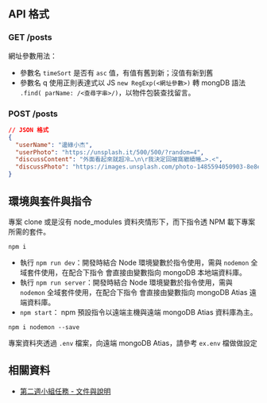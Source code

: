 
## API 格式

### GET /posts
網址參數用法：
- 參數名 `timeSort` 是否有 `asc` 值，有值有舊到新；沒值有新到舊
- 參數名 q 使用正則表達式以 JS `new RegExp(<網址參數>)` 轉 mongDB 語法 `.find( parName: /<查尋字串>/)`，以物件包裝查找留言。

### POST /posts
``` JSON
// JSON 格式
{
  "userName": "邊綠小杰",
  "userPhoto": "https://unsplash.it/500/500/?random=4",
  "discussContent": "外面看起來就超冷…\n\r我決定回被窩繼續睡…>.<",
  "discussPhoto": "https://images.unsplash.com/photo-1485594050903-8e8ee7b071a8?ixlib=rb-1.2.1&ixid=MnwxMjA3fDB8MHxwaG90by1wYWdlfHx8fGVufDB8fHx8&auto=format&fit=crop&w=900&h=350&q=80"
}
```

## 環境與套件與指令

專案 clone 或是沒有 node_modules 資料夾情形下，而下指令透 NPM 載下專案所需的套件。
```
npm i
```

- 執行 `npm run dev`：開發時結合 Node 環境變數於指令使用，需與 `nodemon` 全域套件使用，在配合下指令 會直接由變數指向 mongoDB 本地端資料庫。
- 執行 `npm run server`：開發時結合 Node 環境變數於指令使用，需與 `nodemon` 全域套件使用，在配合下指令 會直接由變數指向 mongoDB Atias 遠端資料庫。
- `npm start`： npm 預設指令以遠端主機與遠端 mongoDB Atias 資料庫為主。

```
npm i nodemon --save
```

專案資料夾透過 `.env` 檔案，向遠端 mongoDB Atias，請參考 `ex.env` 檔做做設定


## 相關資料
- [第二週小組任務 - 文件與說明](https://hackmd.io/3a69ZWYYRWedOBFN3GZx0g?view)

